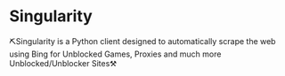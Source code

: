 # Singularity

⛏Singularity is a Python client designed to automatically scrape the web using Bing for Unblocked Games, Proxies and much more Unblocked/Unblocker Sites⚒ 
